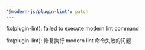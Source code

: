 ```yaml
---
'@modern-js/plugin-lint': patch
---
```


fix(plugin-lint): failed to execute modern lint command

fix(plugin-lint): 修复执行 modern lint 命令失败的问题

